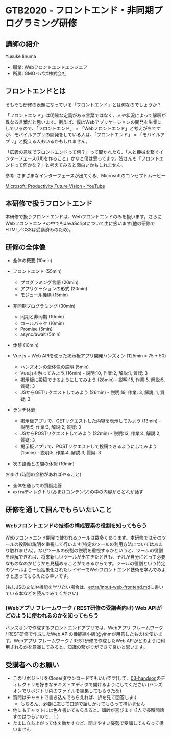 # GTB2020 - フロントエンド・非同期プログラミング研修

## 講師の紹介
Yusuke Iinuma
- 職業: Webフロントエンドエンジニア 
- 所属: GMOペパボ株式会社

## フロントエンドとは
そもそも研修の表題になっている「フロントエンド」とは何なのでしょうか？

「フロントエンド」は明確な定義がある言葉ではなく、人や状況によって解釈が異なる言葉だと思います。例えば、僕はWebアプリケーションの開発を生業にしているので、「フロントエンド」 = 「Webフロントエンド」と考えがちですが、モバイルアプリの開発をしている人は、「フロントエンド」 = 「モバイルアプリ」と捉える人もいるかもしれません。

「広義の意味でフロントエンドって何？」って聞かれたら、「人と機械を繋ぐインターフェース(UI)を作ること」かなと僕は思ってます。皆さんも「フロントエンドって何かな？」と考えてみると面白いかもしれません。

参考: さまざまなインターフェースが出てくる、Microsoftのコンセプトムービー

[Microsoft: Productivity Future Vision - YouTube](https://www.youtube.com/watch?v=w-tFdreZB94)

## 本研修で扱うフロントエンド
本研修で扱うフロントエンドは、Webフロントエンドのみを扱います。さらにWebフロントエンドの中でもJavaScriptについて主に扱います(他の研修でHTML／CSSは受講済みのため)。

## 研修の全体像
- 全体の概要 (10min)

- フロントエンド (55min)
  - プログラミング言語 (20min)
  - アプリケーションの形式 (20min)
  - モジュール機構 (15min)

- 非同期プログラミング (30min)
  - 同期と非同期 (10min)
  - コールバック (10min)
  - Promise (5min)
  - async/await (5min)

- 休憩 (10min)

- Vue.js + Web APIを使った掲示板アプリ開発ハンズオン (125min = 75 + 50)
  - ハンズオンの全体像の説明 (5min)
  - Vue.jsを触ってみよう (16min) - 説明:10, 作業:2, 解説:1, 質疑: 3
  - 掲示板に投稿できるようにしてみよう (28min) - 説明:15, 作業:5, 解説:5, 質疑: 3
  - JSからGETリクエストしてみよう (26min) - 説明:19, 作業: 3, 解説: 1, 質疑: 3

- ランチ休憩

  - 掲示板アプリで、GETリクエストした内容を表示してみよう (13min) - 説明:5, 作業:3, 解説:2, 質疑: 3 
  - JSからPOSTリクエストしてみよう (22min) - 説明:13, 作業:4, 解説:2, 質疑: 3
  - 掲示板アプリで、POSTリクエストして投稿できるようにしてみよう (15min) - 説明:5, 作業:4, 解説:3, 質疑: 3

- 次の講義との間の休憩 (10min)

おまけ (時間の余裕があればやること)
- 全体を通しての質疑応答 
- `extra`ディレクトリ(おまけコンテンツ)の中の内容からどれか話す

## 研修を通して掴んでもらいたいこと

### Webフロントエンドの技術の構成要素の役割を知ってもらう
Webフロントエンド開発で使われるツールは数多くあります。本研修ではそのツールの役割の説明を重視して行います(特定のツールの利用方法についてはあまり触れません)。なぜツールの役割の説明を重視するかというと、ツールの役割を理解できれば、将来新しいツールが出てきたときも、それが自分にとって必要なものなのかどうかを見極めることができるからです。ツールの役割という特定のツールより一段抽象化されたレイヤーでWebフロントエンド技術を学んでみようと思ってもらえたら幸いです。

(もしJSの文法や機能を学びたい場合は、[extra/input-web-frontend.md](extra/input-web-frontend.md)に書いている本などを読んでみてください)

### (Webアプリ フレームワーク / REST研修の受講者向け) Web APIがどのように使われるのかを知ってもらう
ハンズオンで作成するフロントエンドアプリでは、Webアプリ フレームワーク / REST研修で作成したWeb APIの機能縮小版(@yinmが用意したもの)を使います。Webアプリ フレームワーク / REST研修で作成したWeb APIがどのように利用されるかを意識してみると、知識の繋がりができて良いと思います。

## 受講者へのお願い
- このリポジトリをClone(ダウンロードでもいいです)して、[03-handson](03-handson)のディレクトリを好きなテキストエディタで開けるようにしてください (ハンズオンでリポジトリ内のファイルを編集してもらうため)
- 質問はチャットで書き込んでもらえれば、折を見て回答します
  - もちろん、必要に応じて口頭で話しかけてもらって構いません
- 他にもチャットには色々書いてもらえると、講師が喜びます (1人で長時間話すのはつらいので...！)
- たまに立ち上がって体を動かすなど、聞きやすい姿勢で受講してもらって構いません
